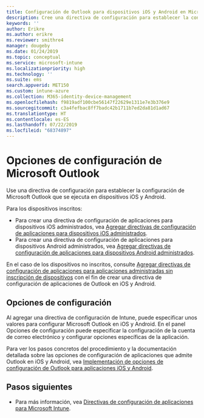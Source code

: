 ```yaml
---
title: Configuración de Outlook para dispositivos iOS y Android en Microsoft Intune
description: Cree una directiva de configuración para establecer la configuración de Microsoft Outlook que se ejecutan en dispositivos iOS y Android.
keywords: ''
author: Erikre
ms.author: erikre
ms.reviewer: smithre4
manager: dougeby
ms.date: 01/24/2019
ms.topic: conceptual
ms.service: microsoft-intune
ms.localizationpriority: high
ms.technology: ''
ms.suite: ems
search.appverid: MET150
ms.custom: intune-azure
ms.collection: M365-identity-device-management
ms.openlocfilehash: f9819adf100cbe56147f22629e1311e7e3b376e9
ms.sourcegitcommit: c3a4fefbac8ff7badc42b1711b7ed2da81d1ad67
ms.translationtype: HT
ms.contentlocale: es-ES
ms.lasthandoff: 07/22/2019
ms.locfileid: "68374897"
---
```

# <a name="microsoft-outlook-configuration-settings"></a>Opciones de configuración de Microsoft Outlook 

Use una directiva de configuración para establecer la configuración de Microsoft Outlook que se ejecuta en dispositivos iOS y Android. 

Para los dispositivos inscritos:
- Para crear una directiva de configuración de aplicaciones para dispositivos iOS administrados, vea [Agregar directivas de configuración de aplicaciones para dispositivos iOS administrados](app-configuration-policies-use-ios.md). 
- Para crear una directiva de configuración de aplicaciones para dispositivos Android administrados, vea [Agregar directivas de configuración de aplicaciones para dispositivos Android administrados](app-configuration-policies-use-android.md). 

En el caso de los dispositivos no inscritos, consulte [Agregar directivas de configuración de aplicaciones para aplicaciones administradas sin inscripción de dispositivos](https://docs.microsoft.com/intune/app-configuration-policies-managed-app) con el fin de crear una directiva de configuración de aplicaciones de Outlook en iOS y Android.

## <a name="configuration-settings"></a>Opciones de configuración

Al agregar una directiva de configuración de Intune, puede especificar unos valores para configurar Microsoft Outlook en iOS y Android. En el panel Opciones de configuración puede especificar la configuración de la cuenta de correo electrónico y configurar opciones específicas de la aplicación.

Para ver los pasos concretos del procedimiento y la documentación detallada sobre las opciones de configuración de aplicaciones que admite Outlook en iOS y Android, vea [Implementación de opciones de configuración de Outlook para aplicaciones iOS y Android](https://docs.microsoft.com/exchange/clients-and-mobile-in-exchange-online/outlook-for-ios-and-android/outlook-for-ios-and-android-configuration-with-microsoft-intune).

## <a name="next-steps"></a>Pasos siguientes

- Para más información, vea [Directivas de configuración de aplicaciones para Microsoft Intune](app-configuration-policies-overview.md).
